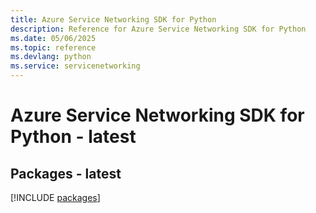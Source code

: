 ```yaml
---
title: Azure Service Networking SDK for Python
description: Reference for Azure Service Networking SDK for Python
ms.date: 05/06/2025
ms.topic: reference
ms.devlang: python
ms.service: servicenetworking
---
```

# Azure Service Networking SDK for Python - latest
## Packages - latest
[!INCLUDE [packages](service-networking-index.md)]